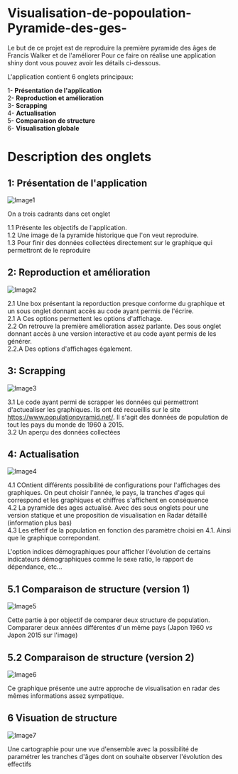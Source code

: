 # Visualisation-de-popoulation-Pyramide-des-ges-
Le but de ce projet est de reproduire la première pyramide des âges de Francis Walker et de l'améliorer
Pour ce faire on réalise une application shiny dont vous pouvez avoir les détails ci-dessous.

L'application contient 6 onglets principaux: 

1- **Présentation de l'application** \
2- **Reproduction et amélioration** \
3- **Scrapping** \
4- **Actualisation** \
5- **Comparaison de structure** \
6- **Visualisation globale**

# Description des onglets

## 1:  Présentation de l'application

![Image1](https://user-images.githubusercontent.com/65395802/233810315-429ae43a-fe75-499e-a2e4-579eb763bc5e.png)

On a trois cadrants dans cet onglet 

1.1 Présente les objectifs de l'application.\
1.2 Une image de la pyramide historique que l'on veut reproduire.\
1.3 Pour finir des données collectées directement sur le graphique qui permettront de le reproduire


## 2:  Reproduction et amélioration 

![Image2](https://user-images.githubusercontent.com/65395802/233810421-2b0fcc57-df43-46f0-9ac5-ab16d65a5b50.png)

2.1 Une box présentant la reporduction presque conforme du graphique et un sous onglet donnant accès au code ayant permis de l'écrire.\
2.1 A Ces options permettent les options d'affichage.\
2.2 On retrouve la première amélioration assez parlante. Des sous onglet donnant accès à une version interactive et au code ayant permis de les générer.\
2.2.A Des options d'affichages également.

## 3: Scrapping

![Image3](https://user-images.githubusercontent.com/65395802/233810555-a515b13c-d853-40e5-8b09-c3266981342e.png)

3.1 Le code ayant permi de scrapper les données qui permettront d'actuealiser les graphiques. Ils ont été recueillis sur le site <https://www.populationpyramid.net/>. Il s'agit des données de population de tout les pays du monde de 1960 à 2015.\
3.2 Un aperçu des données collectées

## 4: Actualisation

![Image4](https://user-images.githubusercontent.com/65395802/233810622-a5355767-0722-4efb-9f0f-cc29c061e807.png)

4.1 COntient différents possibilité de configurations pour l'affichages des graphiques. On peut choisir l'année, le pays, la tranches d'ages qui correspond et les graphiques et chiffres s'affichent en conséquence\
4.2 La pyramide des ages actualisé. Avec des sous onglets pour une version statique et une proposition de visualisation en Radar détaillé (information plus bas)\
4.3 Les effetif de la population en fonction des paramètre choisi en 4.1. Ainsi que le graphique correpondant. 

L'option indices démographiques pour afficher l'évolution de certains indicateurs démographiques comme le sexe ratio, le rapport de dépendance, etc...

## 5.1 Comparaison de structure (version 1)

![Image5](https://user-images.githubusercontent.com/65395802/233810731-30921f38-f2f9-4105-9af7-d36a7e102910.png)

Cette partie à por objectif de comparer deux structure de population. Compararer deux années différentes d'un même pays (Japon 1960 *vs* Japon 2015 sur l'image)

## 5.2 Comparaison de structure (version 2)

![Image6](https://user-images.githubusercontent.com/65395802/233810782-b5602068-df2c-4c31-8f60-d9fb4de7e81c.png)

Ce graphique présente une autre approche de visualisation en radar des mêmes informations assez sympatique.

## 6 Visuation de structure 

![Image7](https://user-images.githubusercontent.com/65395802/233810846-84f508b2-ceaa-4709-89b6-967caa00c7b1.png)

Une cartographie pour une vue d'ensemble avec la possibilité de paramétrer les tranches d'âges dont on souhaite observer l'évolution des effectifs
